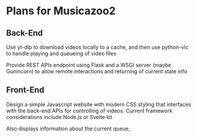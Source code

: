 # Plans for Musicazoo2

## Back-End

Use yt-dlp to download videos locally to a cache, and then use python-vlc to handle playing and queueing of video files

Provide REST APIs endpoint using Flask and a WSGI server (maybe Gunincorn) to allow remote interactions and returning of current state info

## Front-End

Design a simple Javascript website with modern CSS styling that interfaces with the back-end APIs for controlling of videos. Current framework considerations include Node.js or Svelte kit

Also displays information about the current queue,